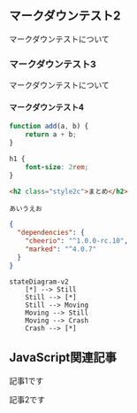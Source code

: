 
## マークダウンテスト2

マークダウンテストについて

### マークダウンテスト3

マークダウンテストについて

#### マークダウンテスト4

<!-- コードブロックの書き方 -->
```javascript
function add(a, b) {
    return a + b;
}
```

```css
h1 {
    font-size: 2rem;
}
```

```html
<h2 class="style2c">まとめ</h2>
```

```plain
あいうえお
```

```json
{
  "dependencies": {
    "cheerio": "^1.0.0-rc.10",
    "marked": "^4.0.7"
  }
}
```

```mermaid
stateDiagram-v2
    [*] --> Still
    Still --> [*]
    Still --> Moving
    Moving --> Still
    Moving --> Crash
    Crash --> [*]
```

## JavaScript関連記事
<!-- 記事カードリンク -->
<a clink src="https://tcd-theme.com/2021/12/javascript-jest.html">記事1です</a>
<!-- 普通のリンク -->
<a src="https://tcd-theme.com/2021/12/javascript-jest.html">記事2です</a>


